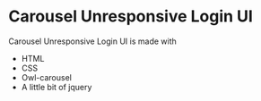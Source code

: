 # Carousel Unresponsive Login UI

Carousel Unresponsive Login UI is made with

- HTML
- CSS
- Owl-carousel
- A little bit of jquery
